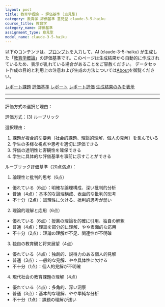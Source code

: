 ```yaml
---
layout: post
title: 教育学概論 - 評価基準 (意見型)
category: 教育学 評価基準 意見型 claude-3-5-haiku
course_title: 教育学
category_name: 評価基準
assignment_type: 意見型
model_name: claude-3-5-haiku
---
```


以下のコンテンツは、[プロンプト](https://github.com/takedatoshiyuki/synthetic_assignments/tree/main/generated/教育学/claude-3-5-haiku/prompt_評価基準-意見型.md)を入力して、AI (claude-3-5-haiku) が生成した「[教育学概論](/contents/教育学/)」の評価基準です。このページは生成結果から自動的に作成されているため、表示が乱れている場合があることをご容赦ください。
データセット作成の目的と利用上の注意および生成の方法については[About](/About)を御覧ください。

[レポート課題](../レポート課題-意見型)
[評価基準](../評価基準-意見型)
[レポート](../レポート-意見型)
[レポート評価](../レポート評価-意見型)
[生成結果のみを表示](https://github.com/takedatoshiyuki/synthetic_assignments/tree/main/generated/教育学/claude-3-5-haiku/評価基準-意見型.md)
  

***
***
  
評価方式の選択と理由：

評価方式：(3) ルーブリック

選択理由：
1. 課題が複合的な要素（社会的課題、理論的理解、個人の見解）を含んでいる
2. 学生の多様な視点や思考を適切に評価できる
3. 評価の透明性と客観性を確保できる
4. 学生に具体的な評価基準を事前に示すことができる

ルーブリック評価基準（20点満点）：

1. 論理性と批判的思考（6点）
- 優れている（6点）：明確な論理構成、深い批判的分析
- 普通（4点）：基本的な論理構成、表面的な批判的思考
- 不十分（2点）：論理性に欠ける、批判的思考が弱い

2. 理論的理解と応用（6点）
- 優れている（6点）：授業の理論を的確に引用、独自の解釈
- 普通（4点）：理論を部分的に理解、やや表面的な応用
- 不十分（2点）：理論の理解が不足、関連性が不明確

3. 独自の教育観と将来展望（4点）
- 優れている（4点）：独創的、説得力のある個人的見解
- 普通（3点）：一般的な見解、やや具体性に欠ける
- 不十分（1点）：個人的見解が不明確

4. 現代社会の教育課題の理解（4点）
- 優れている（4点）：多角的、深い洞察
- 普通（3点）：基本的な理解、やや単純な分析
- 不十分（1点）：課題の理解が浅い
